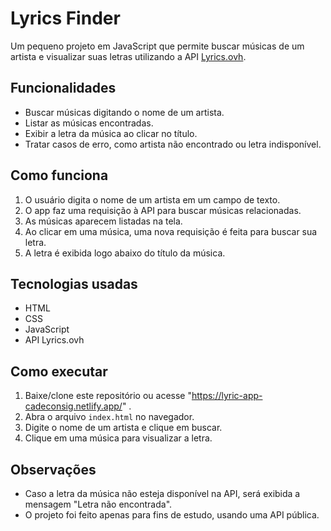 # Lyrics Finder

Um pequeno projeto em JavaScript que permite buscar músicas de um artista e visualizar suas letras utilizando a API [Lyrics.ovh](https://lyrics.ovh).

## Funcionalidades

- Buscar músicas digitando o nome de um artista.
- Listar as músicas encontradas.
- Exibir a letra da música ao clicar no título.
- Tratar casos de erro, como artista não encontrado ou letra indisponível.

## Como funciona

1. O usuário digita o nome de um artista em um campo de texto.
2. O app faz uma requisição à API para buscar músicas relacionadas.
3. As músicas aparecem listadas na tela.
4. Ao clicar em uma música, uma nova requisição é feita para buscar sua letra.
5. A letra é exibida logo abaixo do título da música.

## Tecnologias usadas

- HTML
- CSS
- JavaScript
- API Lyrics.ovh

## Como executar

1. Baixe/clone este repositório ou acesse "https://lyric-app-cadeconsig.netlify.app/" .
2. Abra o arquivo `index.html` no navegador.
3. Digite o nome de um artista e clique em buscar.
4. Clique em uma música para visualizar a letra.

## Observações

- Caso a letra da música não esteja disponível na API, será exibida a mensagem "Letra não encontrada".
- O projeto foi feito apenas para fins de estudo, usando uma API pública.
